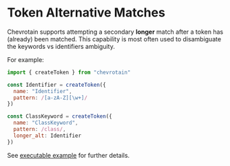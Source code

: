 # Token Alternative Matches

Chevrotain supports attempting a secondary **longer** match after a token has (already) been matched.
This capability is most often used to disambiguate the keywords vs identifiers ambiguity.

For example:

```javascript
import { createToken } from "chevrotain"

const Identifier = createToken({
  name: "Identifier",
  pattern: /[a-zA-Z][\w+]/
})

const ClassKeyword = createToken({
  name: "ClassKeyword",
  pattern: /class/,
  longer_alt: Identifier
})
```

See [executable example](https://github.com/SAP/chevrotain/tree/master/examples/lexer/keywords_vs_identifiers)
for further details.

